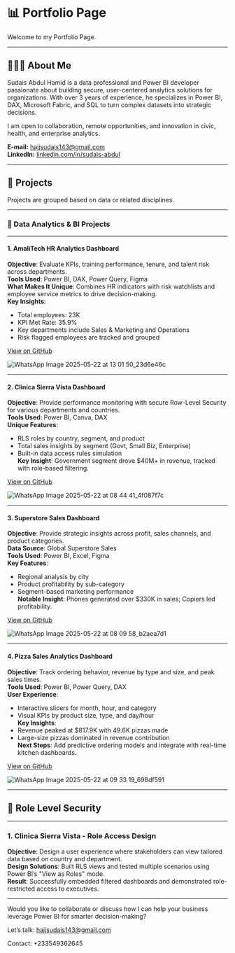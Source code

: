 # 📊 Portfolio Page

Welcome to my Portfolio Page.

---

## 👨🏽‍💼 About Me

Sudais Abdul Hamid is a data professional and Power BI developer passionate about building secure, user-centered analytics solutions for organizations. With over 3 years of experience, he specializes in Power BI, DAX, Microsoft Fabric, and SQL to turn complex datasets into strategic decisions.

I am open to collaboration, remote opportunities, and innovation in civic, health, and enterprise analytics.

**E-mail:** hajjsudais143@gmail.com  
**LinkedIn:**  [linkedin.com/in/sudais-abdul](https://www.linkedin.com/in/sudais-abdul/)

---

## 📁 Projects

Projects are grouped based on data or related disciplines.

---

### 🧠 Data Analytics & BI Projects

---

#### 1. **AmaliTech HR Analytics Dashboard**
**Objective**: Evaluate KPIs, training performance, tenure, and talent risk across departments.  
**Tools Used**: Power BI, DAX, Power Query, Figma  
**What Makes It Unique**: Combines HR indicators with risk watchlists and employee service metrics to drive decision-making.  
**Key Insights**:
- Total employees: 23K
- KPI Met Rate: 35.9%
- Key departments include Sales & Marketing and Operations
- Risk flagged employees are tracked and grouped

[View on GitHub](https://github.com/Sudais143/amalitech-hr-dashboard)


![WhatsApp Image 2025-05-22 at 13 01 50_23d6e46c](https://github.com/user-attachments/assets/1289301f-5754-4e1c-a8bd-1802ab88d90a)

---


#### 2. **Clinica Sierra Vista Dashboard**
**Objective**: Provide performance monitoring with secure Row-Level Security for various departments and countries.  
**Tools Used**: Power BI, Canva, DAX  
**Unique Features**:
- RLS roles by country, segment, and product
- Total sales insights by segment (Govt, Small Biz, Enterprise)
- Built-in data access rules simulation  
**Key Insight**: Government segment drove $40M+ in revenue, tracked with role-based filtering.

[View on GitHub](https://github.com/Sudais143/clinica-sierra-vista-dashboard)

![WhatsApp Image 2025-05-22 at 08 44 41_4f087f7c](https://github.com/user-attachments/assets/fee4d632-dc60-4bc1-897b-ee5134579715)

---

#### 3. **Superstore Sales Dashboard**
**Objective**: Provide strategic insights across profit, sales channels, and product categories.  
**Data Source**: Global Superstore Sales  
**Tools Used**: Power BI, Excel, Figma  
**Key Features**:
- Regional analysis by city
- Product profitability by sub-category
- Segment-based marketing performance  
**Notable Insight**: Phones generated over $330K in sales; Copiers led profitability.

[View on GitHub](https://github.com/Sudais143/superstore-sales-dashboard)

![WhatsApp Image 2025-05-22 at 08 09 58_b2aea7d1](https://github.com/user-attachments/assets/7404b97e-938a-416d-bff8-f1fde0e5bec8)

---
#### 4. **Pizza Sales Analytics Dashboard**
**Objective**: Track ordering behavior, revenue by type and size, and peak sales times.  
**Tools Used**: Power BI, Power Query, DAX  
**User Experience**:
- Interactive slicers for month, hour, and category
- Visual KPIs by product size, type, and day/hour  
**Key Insights**:
- Revenue peaked at $817.9K with 49.6K pizzas made
- Large-size pizzas dominated in revenue contribution  
**Next Steps**: Add predictive ordering models and integrate with real-time kitchen dashboards.

[View on GitHub](https://github.com/Sudais143/pizza-sales-analytics-dashboard)

![WhatsApp Image 2025-05-22 at 09 33 19_698df591](https://github.com/user-attachments/assets/e2937f82-eb34-4d7a-91fa-081a383caacd)

---

## 📱 Role Level Security

---

### 1. **Clinica Sierra Vista - Role Access Design**
**Objective**: Design a user experience where stakeholders can view tailored data based on country and department.  
**Design Solutions**: Built RLS views and tested multiple scenarios using Power BI’s "View as Roles" mode.  
**Result**: Successfully embedded filtered dashboards and demonstrated role-restricted access to executives.

---

Would you like to collaborate or discuss how I can help your business leverage Power BI for smarter decision-making?

Let’s talk: [hajjsudais143@gmail.com](mailto:hajjsudais143@gmail.com)


Contact: +233549362645
